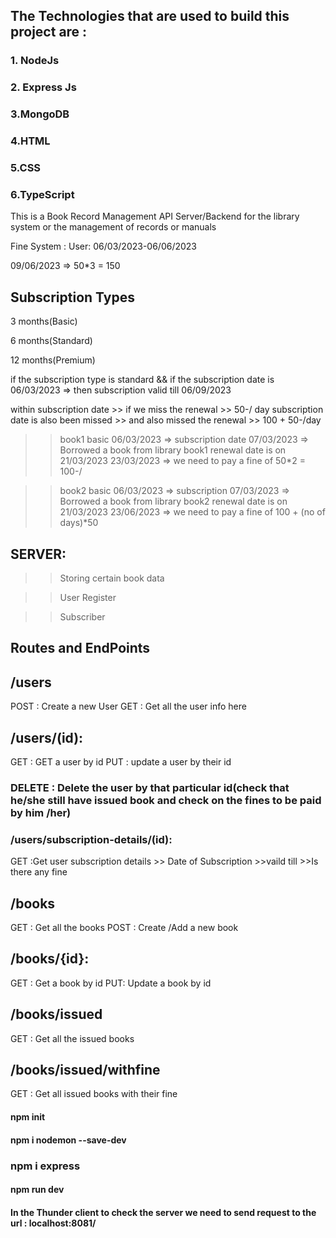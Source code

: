 ## The Technologies that are used to build this project are :

### 1. NodeJs

### 2. Express Js

### 3.MongoDB

### 4.HTML

### 5.CSS

### 6.TypeScript

This is a Book Record Management API Server/Backend for the library system or the management of records or manuals

Fine System : User: 06/03/2023-06/06/2023

09/06/2023 => 50\*3 = 150

## Subscription Types

3 months(Basic)

6 months(Standard)

12 months(Premium)

if the subscription type is standard && if the subscription date is 06/03/2023
=> then subscription valid till 06/09/2023

within subscription date >> if we miss the renewal >> 50-/ day
subscription date is also been missed >> and also missed the renewal >> 100 + 50-/day

> > book1
> > basic
> > 06/03/2023 => subscription date
> > 07/03/2023 => Borrowed a book from library
> > book1 renewal date is on 21/03/2023
> > 23/03/2023 => we need to pay a fine of 50\*2 = 100-/

> > book2
> > basic
> > 06/03/2023 => subscription
> > 07/03/2023 => Borrowed a book from library
> > book2 renewal date is on 21/03/2023
> > 23/06/2023 => we need to pay a fine of 100 + (no of days)\*50

## SERVER:

> > Storing certain book data

> > User Register

> > Subscriber

## Routes and EndPoints

## /users

POST : Create a new User
GET : Get all the user info here

## /users/(id):

GET : GET a user by id
PUT : update a user by their id

### DELETE : Delete the user by that particular id(check that he/she still have issued book and check on the fines to be paid by him /her)

### /users/subscription-details/(id):

GET :Get user subscription details >> Date of Subscription >>vaild till >>Is there any fine

## /books

GET : Get all the books
POST : Create /Add a new book

## /books/{id}:

GET : Get a book by id
PUT: Update a book by id

## /books/issued

GET : Get all the issued books

## /books/issued/withfine

GET : Get all issued books with their fine

#### npm init

#### npm i nodemon --save-dev

### npm i express

#### npm run dev

#### In the Thunder client to check the server we need to send request to the url : localhost:8081/
